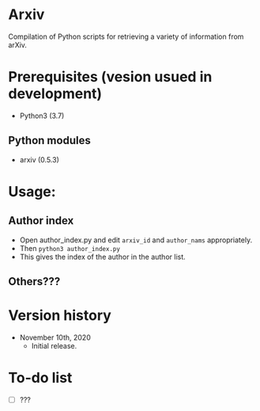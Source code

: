 # Arxiv
Compilation of Python scripts for retrieving a variety of information from arXiv.

# Prerequisites (vesion usued in development)
* Python3 (3.7)

## Python modules
* arxiv (0.5.3)

# Usage:

## Author index
  * Open author_index.py and edit `arxiv_id` and `author_nams` appropriately.
  * Then `python3 author_index.py`
  * This gives the index of the author in the author list.

## Others???



# Version history
* November 10th, 2020
  - Initial release.

# To-do list
- [ ] ???
